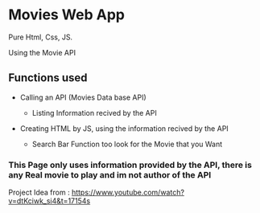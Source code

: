 # Movies Web App

Pure Html, Css, JS.

Using the Movie API

## Functions used

-  Calling an API (Movies Data base API)

   -  Listing Information recived by the API

-  Creating HTML by JS, using the information recived by the API
   -  Search Bar Function too look for the Movie that you Want

### This Page only uses information provided by the API, there is any Real movie to play and im not author of the API

Project Idea from : https://www.youtube.com/watch?v=dtKciwk_si4&t=17154s
